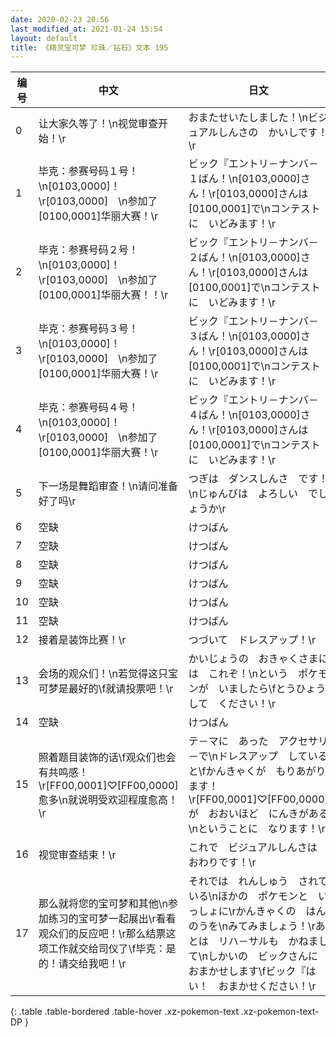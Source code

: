 ```yaml
---
date: 2020-02-23 20:56
last_modified_at: 2021-01-24 15:54
layout: default
title: 《精灵宝可梦 珍珠／钻石》文本 195
---
```

| 编号 | 中文 | 日文 |
| ---- | ---- | ---- |
| 0 | 让大家久等了！\n视觉审查开始！\r | おまたせいたしました！\nビジュアルしんさの　かいしです！\r |
| 1 | 毕克：参赛号码１号！\n[0103,0000]！\r[0103,0000]　\n参加了[0100,0001]华丽大赛！\r | ビック『エントリ－ナンバ－　１ばん！\n[0103,0000]さん！\r[0103,0000]さんは　[0100,0001]で\nコンテストに　いどみます！\r |
| 2 | 毕克：参赛号码２号！\n[0103,0000]！\r[0103,0000]　\n参加了[0100,0001]华丽大赛！！\r | ビック『エントリ－ナンバ－　２ばん！\n[0103,0000]さん！\r[0103,0000]さんは　[0100,0001]で\nコンテストに　いどみます！\r |
| 3 | 毕克：参赛号码３号！\n[0103,0000]！\r[0103,0000]　\n参加了[0100,0001]华丽大赛！\r | ビック『エントリ－ナンバ－　３ばん！\n[0103,0000]さん！\r[0103,0000]さんは　[0100,0001]で\nコンテストに　いどみます！\r |
| 4 | 毕克：参赛号码４号！\n[0103,0000]！\r[0103,0000]　\n参加了[0100,0001]华丽大赛！\r | ビック『エントリ－ナンバ－　４ばん！\n[0103,0000]さん！\r[0103,0000]さんは　[0100,0001]で\nコンテストに　いどみます！\r |
| 5 | 下一场是舞蹈审查！\n请问准备好了吗\r | つぎは　ダンスしんさ　です！\nじゅんびは　よろしい　でしょうか\r |
| 6 | 空缺 | けつばん |
| 7 | 空缺 | けつばん |
| 8 | 空缺 | けつばん |
| 9 | 空缺 | けつばん |
| 10 | 空缺 | けつばん |
| 11 | 空缺 | けつばん |
| 12 | 接着是装饰比赛！\r | つづいて　ドレスアップ！\r |
| 13 | 会场的观众们！\n若觉得这只宝可梦是最好的\f就请投票吧！\r | かいじょうの　おきゃくさまには　これぞ！\nという　ポケモンが　いましたら\fとうひょうして　ください！\r |
| 14 | 空缺 | けつばん |
| 15 | 照着题目装饰的话\f观众们也会有共鸣感！\r[FF00,0001]♡[FF00,0000]愈多\n就说明受欢迎程度愈高！\r | テ－マに　あった　アクセサリ－で\nドレスアップ　していると\fかんきゃくが　もりあがります！\r[FF00,0001]♡[FF00,0000]が　おおいほど　にんきがある\nということに　なります！\r |
| 16 | 视觉审查结束！\r | これで　ビジュアルしんさは　おわりです！\r |
| 17 | 那么就将您的宝可梦和其他\n参加练习的宝可梦一起展出\r看看观众们的反应吧！\r那么结票这项工作就交给司仪了\f毕克：是的！请交给我吧！\r | それでは　れんしゅう　されている\nほかの　ポケモンと　いっしょに\rかんきゃくの　はんのうを\nみてみましょう！\rあとは　リハ－サルも　かねまして\nしかいの　ビックさんに　おまかせします\fビック『はい！　おまかせください！\r |
{: .table .table-bordered .table-hover .xz-pokemon-text .xz-pokemon-text-DP }
